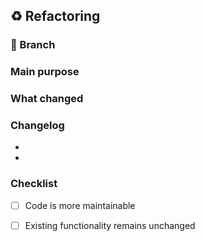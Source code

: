 ## ♻️ Refactoring

### 🔀 Branch

<!-- What was refactored and why? -->

### Main purpose

<!-- What was refactored and why? -->

### What changed
<!-- What and Why changed -->

###  Changelog  
<!-- List the changes made in this PR -->
- <!-- e.g., Created new endpoint controller to create users -->
- <!-- e.g., Updated CreateAccountUseCase -->


### Checklist

- [ ] Code is more maintainable
- [ ] Existing functionality remains unchanged

